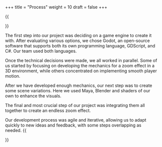 +++
title = "Process"
weight = 10
draft = false
+++

{{<section title="Process">}}

The first step into our project was deciding on a game engine to create it with. After evaluating various options, we chose Godot, an open-source software that supports both its own programming language, GDScript, and C#. Our team used both languages.

Once the technical decisions were made, we all worked in parallel. Some of us started by focusing on developing the mechanics for a zoom effect in a 3D environment, while others concentrated on implementing smooth player motion.

After we have developed enough mechanics, our next step was to create some scene variations. Here we used Maya, Blender and shaders of our own to enhance the visuals.

The final and most crucial step of our project was integrating them all together to create an endless zoom effect.


Our development process was agile and iterative, allowing us to adapt quickly to new ideas and feedback, with some steps overlapping as needed.
{{</section>}}

